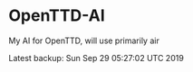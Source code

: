 # OpenTTD-AI
My AI for OpenTTD, will use primarily air

Latest backup: Sun Sep 29 05:27:02 UTC 2019
